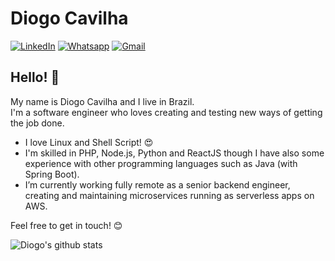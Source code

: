 # Diogo Cavilha
[![LinkedIn](https://img.shields.io/badge/-diogocavilha-blue?logo=linkedin&style=for-the-badge)](https://www.linkedin.com/in/diogocavilha/) [![Whatsapp](https://img.shields.io/badge/-Whatsapp-4CA143?style=for-the-badge&labelColor=4CA143&logo=whatsapp&logoColor=white&link=https://api.whatsapp.com/send?phone=+5547996676662)](https://api.whatsapp.com/send?phone=+5547996676662) [![Gmail](https://img.shields.io/badge/-diogocavilha%40gmail.com-red?logo=gmail&logoColor=white&style=for-the-badge)](mailto:diogocavilha@gmail.com)

## Hello! 👋
My name is Diogo Cavilha and I live in Brazil.  
I'm a software engineer who loves creating and testing new ways of getting the job done.

- I love Linux and Shell Script! :heart_eyes:
- I'm skilled in PHP, Node.js, Python and ReactJS though I have also some experience with other programming languages such as Java (with Spring Boot).
- I’m currently working fully remote as a senior backend engineer, creating and maintaining microservices running as serverless apps on AWS.

Feel free to get in touch! :blush:

![Diogo's github stats](https://github-readme-stats.vercel.app/api?username=diogocavilha&show_icons=true&theme=codeSTACKr)
